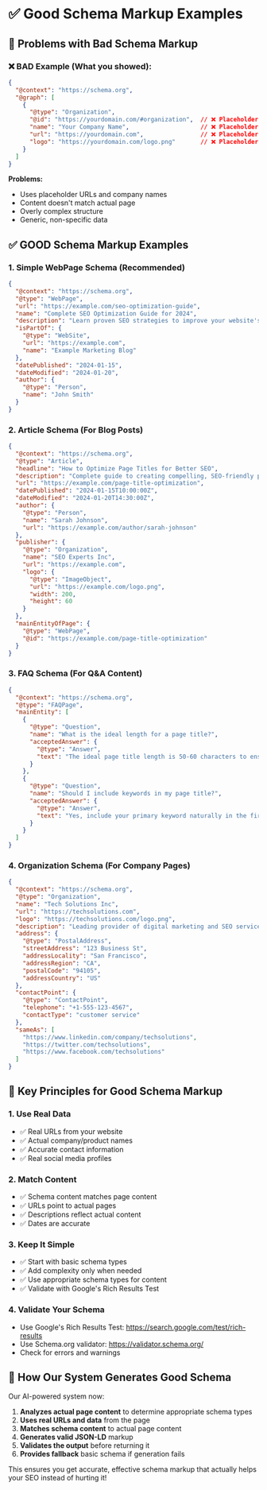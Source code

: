 # ✅ Good Schema Markup Examples

## 🚨 Problems with Bad Schema Markup

### ❌ **BAD Example (What you showed):**
```json
{
  "@context": "https://schema.org",
  "@graph": [
    {
      "@type": "Organization",
      "@id": "https://yourdomain.com/#organization",  // ❌ Placeholder URL
      "name": "Your Company Name",                    // ❌ Placeholder name
      "url": "https://yourdomain.com",                // ❌ Placeholder URL
      "logo": "https://yourdomain.com/logo.png"       // ❌ Placeholder logo
    }
  ]
}
```

**Problems:**
- Uses placeholder URLs and company names
- Content doesn't match actual page
- Overly complex structure
- Generic, non-specific data

## ✅ **GOOD Schema Markup Examples**

### 1. **Simple WebPage Schema (Recommended)**
```json
{
  "@context": "https://schema.org",
  "@type": "WebPage",
  "url": "https://example.com/seo-optimization-guide",
  "name": "Complete SEO Optimization Guide for 2024",
  "description": "Learn proven SEO strategies to improve your website's search rankings and organic traffic.",
  "isPartOf": {
    "@type": "WebSite",
    "url": "https://example.com",
    "name": "Example Marketing Blog"
  },
  "datePublished": "2024-01-15",
  "dateModified": "2024-01-20",
  "author": {
    "@type": "Person",
    "name": "John Smith"
  }
}
```

### 2. **Article Schema (For Blog Posts)**
```json
{
  "@context": "https://schema.org",
  "@type": "Article",
  "headline": "How to Optimize Page Titles for Better SEO",
  "description": "Complete guide to creating compelling, SEO-friendly page titles that drive clicks and improve rankings.",
  "url": "https://example.com/page-title-optimization",
  "datePublished": "2024-01-15T10:00:00Z",
  "dateModified": "2024-01-20T14:30:00Z",
  "author": {
    "@type": "Person",
    "name": "Sarah Johnson",
    "url": "https://example.com/author/sarah-johnson"
  },
  "publisher": {
    "@type": "Organization",
    "name": "SEO Experts Inc",
    "url": "https://example.com",
    "logo": {
      "@type": "ImageObject",
      "url": "https://example.com/logo.png",
      "width": 200,
      "height": 60
    }
  },
  "mainEntityOfPage": {
    "@type": "WebPage",
    "@id": "https://example.com/page-title-optimization"
  }
}
```

### 3. **FAQ Schema (For Q&A Content)**
```json
{
  "@context": "https://schema.org",
  "@type": "FAQPage",
  "mainEntity": [
    {
      "@type": "Question",
      "name": "What is the ideal length for a page title?",
      "acceptedAnswer": {
        "@type": "Answer",
        "text": "The ideal page title length is 50-60 characters to ensure it displays fully in search results without being truncated."
      }
    },
    {
      "@type": "Question",
      "name": "Should I include keywords in my page title?",
      "acceptedAnswer": {
        "@type": "Answer",
        "text": "Yes, include your primary keyword naturally in the first 60 characters of your title for better SEO performance."
      }
    }
  ]
}
```

### 4. **Organization Schema (For Company Pages)**
```json
{
  "@context": "https://schema.org",
  "@type": "Organization",
  "name": "Tech Solutions Inc",
  "url": "https://techsolutions.com",
  "logo": "https://techsolutions.com/logo.png",
  "description": "Leading provider of digital marketing and SEO services",
  "address": {
    "@type": "PostalAddress",
    "streetAddress": "123 Business St",
    "addressLocality": "San Francisco",
    "addressRegion": "CA",
    "postalCode": "94105",
    "addressCountry": "US"
  },
  "contactPoint": {
    "@type": "ContactPoint",
    "telephone": "+1-555-123-4567",
    "contactType": "customer service"
  },
  "sameAs": [
    "https://www.linkedin.com/company/techsolutions",
    "https://twitter.com/techsolutions",
    "https://www.facebook.com/techsolutions"
  ]
}
```

## 🎯 **Key Principles for Good Schema Markup**

### 1. **Use Real Data**
- ✅ Real URLs from your website
- ✅ Actual company/product names
- ✅ Accurate contact information
- ✅ Real social media profiles

### 2. **Match Content**
- ✅ Schema content matches page content
- ✅ URLs point to actual pages
- ✅ Descriptions reflect actual content
- ✅ Dates are accurate

### 3. **Keep It Simple**
- ✅ Start with basic schema types
- ✅ Add complexity only when needed
- ✅ Use appropriate schema types for content
- ✅ Validate with Google's Rich Results Test

### 4. **Validate Your Schema**
- Use Google's Rich Results Test: https://search.google.com/test/rich-results
- Use Schema.org validator: https://validator.schema.org/
- Check for errors and warnings

## 🚀 **How Our System Generates Good Schema**

Our AI-powered system now:

1. **Analyzes actual page content** to determine appropriate schema types
2. **Uses real URLs and data** from the page
3. **Matches schema content** to actual page content
4. **Generates valid JSON-LD** markup
5. **Validates the output** before returning it
6. **Provides fallback** basic schema if generation fails

This ensures you get accurate, effective schema markup that actually helps your SEO instead of hurting it!
